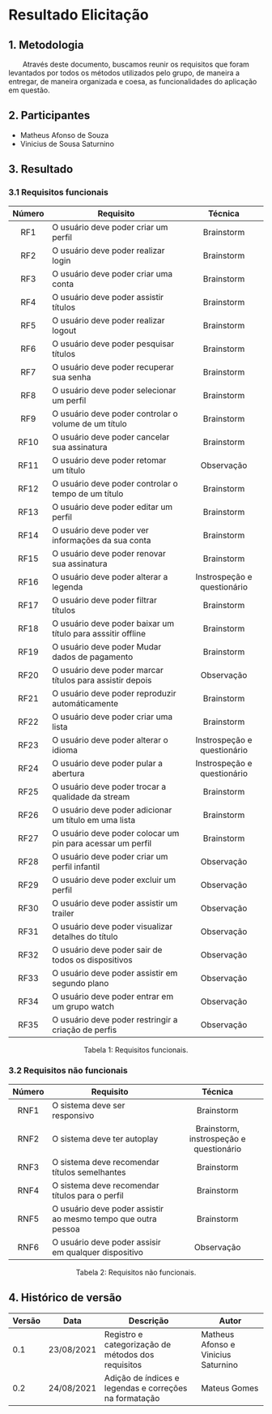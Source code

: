 # Resultado Elicitação

## 1. Metodologia

&emsp;&emsp;Através deste documento, buscamos reunir os requisitos que foram levantados por todos os métodos utilizados pelo grupo, de maneira a entregar, de maneira organizada e coesa, as funcionalidades do aplicação em questão.

## 2. Participantes

- Matheus Afonso de Souza
- Vinicius de Sousa Saturnino

## 3. Resultado

### 3.1 Requisitos funcionais

<center>

| Número | Requisito | Técnica        |
| :------: | ---------- | :---------------------------------------------------: |
| RF1 | O usuário deve poder criar um perfil | Brainstorm |
| RF2 | O usuário deve poder realizar login | Brainstorm |
| RF3 | O usuário deve poder criar uma conta | Brainstorm |
| RF4 | O usuário deve poder assistir títulos | Brainstorm |
| RF5 | O usuário deve poder realizar logout | Brainstorm |
| RF6 | O usuário deve poder pesquisar títulos | Brainstorm |
| RF7 | O usuário deve poder recuperar sua senha | Brainstorm |
| RF8 | O usuário deve poder selecionar um perfil | Brainstorm |
| RF9 | O usuário deve poder controlar o volume de um título | Brainstorm |
| RF10 | O usuário deve poder cancelar sua assinatura | Brainstorm |
| RF11 | O usuário deve poder retomar um título | Observação |
| RF12 | O usuário deve poder controlar o tempo de um título | Brainstorm |
| RF13 | O usuário deve poder editar um perfil | Brainstorm |
| RF14 | O usuário deve poder ver informações da sua conta | Brainstorm |
| RF15 | O usuário deve poder renovar sua assinatura | Brainstorm |
| RF16 | O usuário deve poder alterar a legenda | Instrospeção e questionário |
| RF17 | O usuário deve poder filtrar títulos | Brainstorm |
| RF18 | O usuário deve poder baixar um título para asssitir offline | Brainstorm |
| RF19 | O usuário deve poder Mudar dados de pagamento | Brainstorm |
| RF20 | O usuário deve poder marcar títulos para assistir depois | Observação |
| RF21 | O usuário deve poder reproduzir automáticamente | Brainstorm |
| RF22 | O usuário deve poder criar uma lista | Brainstorm |
| RF23 | O usuário deve poder alterar o idioma | Instrospeção e questionário |
| RF24 | O usuário deve poder pular a abertura | Instrospeção e questionário |
| RF25 | O usuário deve poder trocar a qualidade da stream | Brainstorm |
| RF26 | O usuário deve poder adicionar um título em uma lista | Brainstorm |
| RF27 | O usuário deve poder colocar um pin para acessar um perfil | Brainstorm |
| RF28 | O usuário deve poder criar um perfil infantil | Observação |
| RF29 | O usuário deve poder excluir um perfil | Observação |
| RF30 | O usuário deve poder assistir um trailer | Observação |
| RF31 | O usuário deve poder visualizar detalhes do título | Observação |
| RF32 | O usuário deve poder sair de todos os dispositivos | Observação |
| RF33 | O usuário deve poder assistir em segundo plano | Observação |
| RF34 | O usuário deve poder entrar em um grupo watch | Observação |
| RF35 | O usuário deve poder restringir a criação de perfis | Observação |

<figcaption>Tabela 1: Requisitos funcionais.</figcaption>

</center>

### 3.2 Requisitos não funcionais

<center>

| Número | Requisito | Técnica        |
| :------: | ---------- | :---------------------------------------------------: |
| RNF1 | O sistema deve ser responsivo | Brainstorm |
| RNF2 | O sistema deve ter autoplay | Brainstorm, instrospeção e questionário |
| RNF3 | O sistema deve recomendar títulos semelhantes | Brainstorm |
| RNF4 | O sistema deve recomendar títulos para o perfil | Brainstorm |
| RNF5 | O usuário deve poder assistir ao mesmo tempo que outra pessoa | Brainstorm |
| RNF6 | O usuário deve poder assisir em qualquer dispositivo | Observação |

<figcaption>Tabela 2: Requisitos não funcionais.</figcaption>

</center>

## 4. Histórico de versão

| Versão | Data       | Descrição                                           | Autor        |
| ------ | ---------- | --------------------------------------------------- | ------------ |
| 0.1    | 23/08/2021 | Registro e categorização de métodos dos requisitos  | Matheus Afonso e Vinicius Saturnino |
| 0.2    | 24/08/2021 | Adição de índices e legendas e correções na formatação  | Mateus Gomes |
